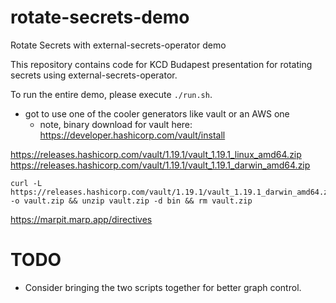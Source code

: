 # rotate-secrets-demo

Rotate Secrets with external-secrets-operator demo

This repository contains code for KCD Budapest presentation for rotating secrets using external-secrets-operator.

To run the entire demo, please execute `./run.sh`.

- got to use one of the cooler generators like vault or an AWS one
    - note, binary download for vault here: https://developer.hashicorp.com/vault/install


https://releases.hashicorp.com/vault/1.19.1/vault_1.19.1_linux_amd64.zip
https://releases.hashicorp.com/vault/1.19.1/vault_1.19.1_darwin_amd64.zip

```
curl -L https://releases.hashicorp.com/vault/1.19.1/vault_1.19.1_darwin_amd64.zip -o vault.zip && unzip vault.zip -d bin && rm vault.zip
```

https://marpit.marp.app/directives

# TODO

- Consider bringing the two scripts together for better graph control.
